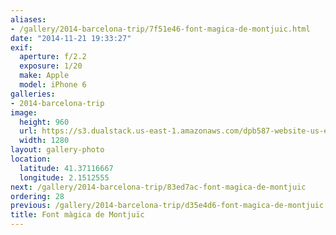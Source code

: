 ```yaml
---
aliases:
- /gallery/2014-barcelona-trip/7f51e46-font-magica-de-montjuic.html
date: "2014-11-21 19:33:27"
exif:
  aperture: f/2.2
  exposure: 1/20
  make: Apple
  model: iPhone 6
galleries:
- 2014-barcelona-trip
image:
  height: 960
  url: https://s3.dualstack.us-east-1.amazonaws.com/dpb587-website-us-east-1/asset/gallery/2014-barcelona-trip/7f51e46-font-magica-de-montjuic~1280.jpg
  width: 1280
layout: gallery-photo
location:
  latitude: 41.37116667
  longitude: 2.1512555
next: /gallery/2014-barcelona-trip/83ed7ac-font-magica-de-montjuic
ordering: 28
previous: /gallery/2014-barcelona-trip/d35e4d6-font-magica-de-montjuic
title: Font màgica de Montjuïc
---
```

